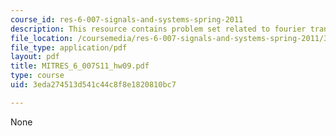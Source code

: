 ```yaml
---
course_id: res-6-007-signals-and-systems-spring-2011
description: This resource contains problem set related to fourier transform properties.
file_location: /coursemedia/res-6-007-signals-and-systems-spring-2011/3eda274513d541c44c8f8e1820810bc7_MITRES_6_007S11_hw09.pdf
file_type: application/pdf
layout: pdf
title: MITRES_6_007S11_hw09.pdf
type: course
uid: 3eda274513d541c44c8f8e1820810bc7

---
```

None